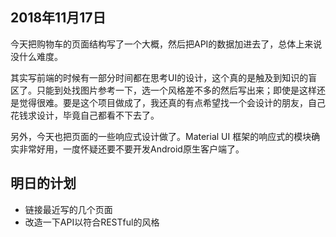 ## 2018年11月17日

今天把购物车的页面结构写了一个大概，然后把API的数据加进去了，总体上来说没什么难度。  

其实写前端的时候有一部分时间都在思考UI的设计，这个真的是触及到知识的盲区了。只能到处找图片参考一下，选一个风格差不多的然后写出来；即使是这样还是觉得很难。要是这个项目做成了，我还真的有点希望找一个会设计的朋友，自己花钱求设计，毕竟自己都看不下去了。  

另外，今天也把页面的一些响应式设计做了。Material UI 框架的响应式的模块确实非常好用，一度怀疑还要不要开发Android原生客户端了。

## 明日的计划
- 链接最近写的几个页面
- 改造一下API以符合RESTful的风格

